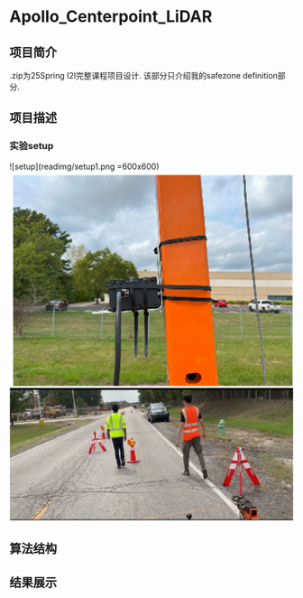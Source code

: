 # Apollo_Centerpoint_LiDAR

## 项目简介

.zip为25Spring I2I完整课程项目设计.
该部分只介绍我的safezone definition部分.

## 项目描述
### 实验setup
![setup](readimg/setup1.png =600x600)
![setup](readimg/setup2.png)
![setup](readimg/setup3.png)
## 算法结构

## 结果展示

